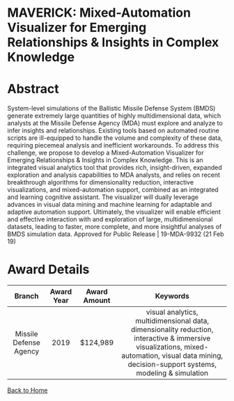 
MAVERICK: Mixed-Automation Visualizer for Emerging Relationships &amp; Insights in Complex Knowledge
====================================================================================================

# Abstract


System-level simulations of the Ballistic Missile Defense System (BMDS) generate extremely large quantities of highly multidimensional data, which analysts at the Missile Defense Agency (MDA) must explore and analyze to infer insights and relationships. Existing tools based on automated routine scripts are ill-equipped to handle the volume and complexity of these data, requiring piecemeal analysis and inefficient workarounds. To address this challenge, we propose to develop a Mixed-Automation Visualizer for Emerging Relationships & Insights in Complex Knowledge. This is an integrated visual analytics tool that provides rich, insight-driven, expanded exploration and analysis capabilities to MDA analysts, and relies on recent breakthrough algorithms for dimensionality reduction, interactive visualizations, and mixed-automation support, combined as an integrated and learning cognitive assistant. The visualizer will dually leverage advances in visual data mining and machine learning for adaptable and adaptive automation support. Ultimately, the visualizer will enable efficient and effective interaction with and exploration of large, multidimensional datasets, leading to faster, more complete, and more insightful analyses of BMDS simulation data. Approved for Public Release | 19-MDA-9932 (21 Feb 19)  

# Award Details

|Branch|Award Year|Award Amount|Keywords|
| :---: | :---: | :---: | :---: |
|Missile Defense Agency|2019|$124,989|visual analytics, multidimensional data, dimensionality reduction, interactive & immersive visualizations, mixed-automation, visual data mining, decision-support systems, modeling & simulation|
  
  


[Back to Home](https://github.com/chrischow/dod_sbir_awards/Reports/CC/#1150)